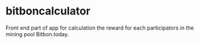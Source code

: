 # bitboncalculator
Front end part of app for calculation the reward for each participators in the mining pool Bitbon.today.
